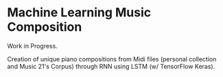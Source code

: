 # Machine Learning Music Composition
Work in Progress.

Creation of unique piano compositions from Midi files (personal collection and Music 21's Corpus) through RNN using LSTM (w/ TensorFlow Keras).
